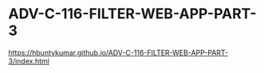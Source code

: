 # ADV-C-116-FILTER-WEB-APP-PART-3

https://hbuntykumar.github.io/ADV-C-116-FILTER-WEB-APP-PART-3/index.html
